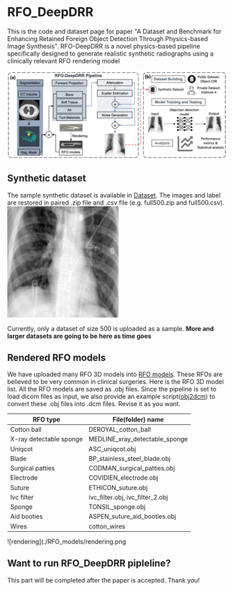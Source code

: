 # RFO_DeepDRR
This is the code and dataset page for paper "A Dataset and Benchmark for Enhancing Retained Foreign Object Detection Through Physics-based Image Synthesis". RFO-DeepDRR is a novel physics-based pipeline specifically designed to generate realistic synthetic radiographs using a clinically relevant RFO rendering model

![Pipeline](./pipeline.png)

## Synthetic dataset
The sample synthetic dataset is available in [Dataset](./Dataset). The images and label are restored in paired .zip file and .csv file (e.g. full500.zip and full500.csv).  ![Example for display](./Dataset/00049.tiff)

Currently, only a dataset of size 500 is uploaded as a sample. **More and larger datasets are going to be here as time goes**

## Rendered RFO models 
We have uploaded many RFO 3D models into [RFO models](./RFO_models). These RFOs are believed to be very common in clinical surgeries. Here is the RFO 3D model list. All the RFO models are saved as .obj files. Since the pipeline is set to load dicom files as input, we also provide an example script([obj2dcm](./RFO_models/obj2dcm.py)) to convert these .obj files into .dcm files. Revise it as you want.

| RFO type  | File(folder) name |
|-----------|-------------------|
| Cotton ball |  DEROYAL_cotton_ball |
| X-ray detectable sponge |  MEDLINE_xray_detectable_sponge |
| Uniqcot   |  ASC_uniqcot.obj |
| Blade |  BP_stainless_steel_blade.obj |
| Surgical patties | CODMAN_surgical_patties.obj |
| Electrode |  COVIDIEN_electrode.obj |
| Suture |  ETHICON_suture.obj |
| Ivc filter |  ivc_filter.obj, ivc_filter_2.obj |
| Sponge |  TONSIL_sponge.obj |
| Aid booties |  ASPEN_suture_aid_booties.obj |
| Wires |  cotton_wires |

![rendering](./RFO_models/rendering.png

## Want to run RFO_DeepDRR pipleline?
This part will be completed after the paper is accepted. Thank you!
